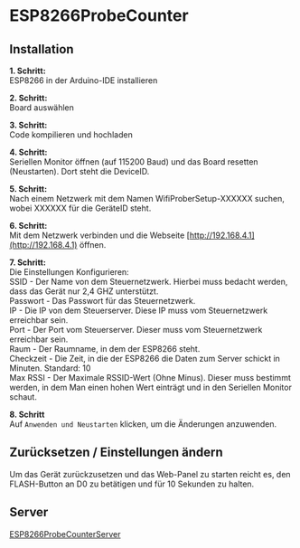 # ESP8266ProbeCounter

## Installation

**1. Schritt:**   
ESP8266 in der Arduino-IDE installieren  

**2. Schritt:**   
Board auswählen  

**3. Schritt:**   
Code kompilieren und hochladen  

**4. Schritt:**  
Seriellen Monitor öffnen (auf 115200 Baud) und das Board resetten (Neustarten). Dort steht die DeviceID.  

**5. Schritt:**  
Nach einem Netzwerk mit dem Namen WifiProberSetup-XXXXXX suchen, wobei XXXXXX für die GeräteID steht.  

**6. Schritt:**  
Mit dem Netzwerk verbinden und die Webseite [http://192.168.4.1](http://192.168.4.1) öffnen.  

**7. Schritt:**  
Die Einstellungen Konfigurieren:  
SSID - Der Name von dem Steuernetzwerk. Hierbei muss bedacht werden, dass das Gerät nur 2,4 GHZ unterstützt.  
Passwort - Das Passwort für das Steuernetzwerk.  
IP - Die IP von dem Steuerserver. Diese IP muss vom Steuernetzwerk erreichbar sein.  
Port - Der Port vom Steuerserver. Dieser muss vom Steuernetzwerk erreichbar sein.  
Raum - Der Raumname, in dem der ESP8266 steht.  
Checkzeit - Die Zeit, in die der ESP8266 die Daten zum Server schickt in Minuten. Standard: 10  
Max RSSI - Der Maximale RSSID-Wert (Ohne Minus). Dieser muss bestimmt werden, in dem Man einen hohen Wert einträgt und in den Seriellen Monitor schaut.  

**8. Schritt**  
Auf `Anwenden und Neustarten` klicken, um die Änderungen anzuwenden.  

## Zurücksetzen / Einstellungen ändern

Um das Gerät zurückzusetzen und das Web-Panel zu starten reicht es, den FLASH-Button an D0 zu betätigen und für 10 Sekunden zu halten.

## Server  
[ESP8266ProbeCounterServer](https://github.com/schemil053/ESP8266ProbeCounterServer)
